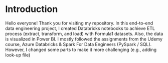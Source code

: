 # Introduction

Hello everyone! Thank you for visiting my repository.
In this end-to-end data engineering project, I created Databricks notebooks to achieve ETL process (extract, transform, and load) with Formula1 datasets. Also, the data is visualized in Power BI. I mostly followed the assignments from the Udemy course, Azure Databricks & Spark For Data Engineers (PySpark / SQL). However, I changed some parts to make it more challenging (e.g., adding look-up file)

